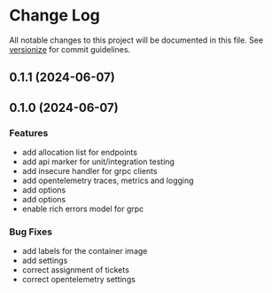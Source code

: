 # Change Log

All notable changes to this project will be documented in this file. See [versionize](https://github.com/versionize/versionize) for commit guidelines.

<a name="0.1.1"></a>
## 0.1.1 (2024-06-07)

<a name="0.1.0"></a>
## 0.1.0 (2024-06-07)

### Features

* add allocation list for endpoints
* add api marker for unit/integration testing
* add insecure handler for grpc clients
* add opentelemetry traces, metrics and logging
* add options
* add options
* enable rich errors model for grpc

### Bug Fixes

* add labels for the container image
* add settings
* correct assignment of tickets
* correct opentelemetry settings

